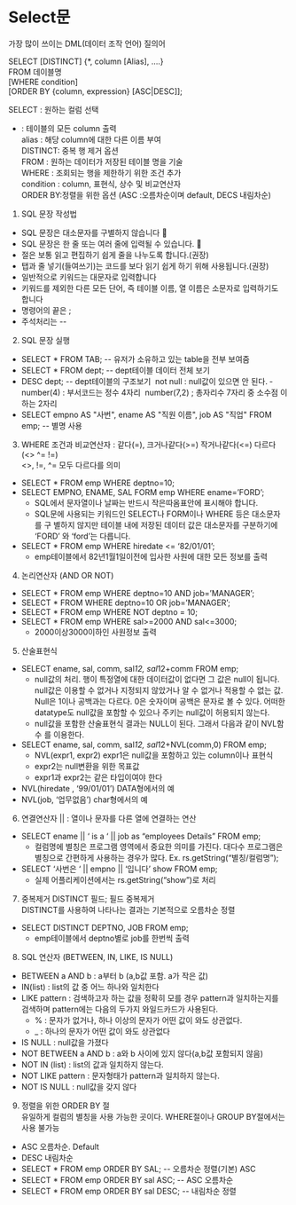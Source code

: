 
 # Select문   
 가장 많이 쓰이는 DML(데이터 조작 언어) 질의어    
   
SELECT [DISTINCT] {*, column [Alias], ….}  
FROM 데이블명  
[WHERE condition]  
[ORDER BY {column, expression} [ASC|DESC]];   
   
SELECT : 원하는 컬럼 선택  
*	: 테이블의 모든 column 출력  
alias	: 해당 column에 대한 다른 이름 부여  
DISTINCT: 중복 행 제거 옵션  
FROM  : 원하는 데이터가 저장된 테이블 명을 기술  
WHERE : 조회되는 행을 제한하기 위한 조건 추가  
condition : column, 표현식, 상수 및 비교연산자  
ORDER BY:정렬을 위한 옵션 (ASC :오름차순이며 default, DECS 내림차순)  
   
1. SQL 문장 작성법  
 - SQL 문장은 대소문자를 구별하지 않습니다 
 - SQL 문장은 한 줄 또는 여러 줄에 입력될 수 있습니다. 
 - 절은 보통 읽고 편집하기 쉽게 줄을 나누도록 합니다.(권장)
 - 탭과 줄 넣기(들여쓰기)는 코드를 보다 읽기 쉽게 하기 위해 사용됩니다.(권장)
 - 일반적으로 키워드는 대문자로 입력합니다
 - 키워드를 제외한 다른 모든 단어, 즉 테이블 이름, 열 이름은 소문자로 입력하기도 합니다
 - 명령어의 끝은 ;
 - 주석처리는 --
   
2. SQL 문장 실행  
 - SELECT * FROM TAB;  -- 유저가 소유하고 있는 table을 전부 보여줌
 - SELECT * FROM dept;  -- dept테이블 데이터 전체 보기
 - DESC dept;          -- dept테이블의 구조보기
   ­ not null : null값이 있으면 안 된다.
   ­ number(4) : 부서코드는 정수 4자리
   ­ number(7,2) ; 총자리수 7자리 중 소수점 이하는 2자리
 - SELECT empno AS "사번", ename AS "직원 이름", job AS "직업" FROM emp; -- 별명 사용
   
3. WHERE 조건과 비교연산자 : 같다(=), 크거나같다(>=) 작거나같다(<=) 다르다(<> ^= !=)  
<>, !=, ^= 모두 다르다를 의미   
 - SELECT * FROM emp WHERE deptno=10;
 - SELECT EMPNO, ENAME, SAL FORM emp WHERE ename=’FORD’;
   - SQL에서 문자열이나 날짜는 반드시 작은따옴표안에 표시해야 합니다.
   - SQL문에 사용되는 키워드인 SELECT나 FORM이나 WHERE 등은 대소문자를 구 별하지 않지만 테이블 내에 저장된 데이터 값은 대소문자를 구분하기에 ‘FORD’ 와 ‘ford’는 다릅니다. 
 - SELECT * FROM emp WHERE hiredate <= ‘82/01/01’;
   - emp테이블에서 82년1월1일이전에 입사한 사원에 대한 모든 정보를 출력
   
4. 논리연산자  (AND OR NOT)
 - SELECT * FROM emp WHERE deptno=10 AND job=’MANAGER’;
 - SELECT * FROM WHERE deptno=10 OR job=’MANAGER’;
 - SELECT * FROM emp WHERE NOT deptno = 10; 
 - SELECT * FROM emp WHERE sal>=2000 AND sal<=3000;
   - 2000이상3000이하인 사원정보 출력
    
5. 산술표현식   
 - SELECT ename, sal, comm, sal*12, sal*12+comm FROM emp;
   - null값의 처리. 행이 특정열에 대한 데이터값이 없다면 그 값은 null이 됩니다. null값은 이용할 수 없거나 지정되지 않았거나 알 수 없거나 적용할 수 없는 값. Null은 1이나 공백과는 다르다. 0은 숫자이며 공백은 문자로 볼 수 있다. 어떠한 datatype도 null값을 포함할 수 있으나 주키는 null값이 허용되지 않는다. 
   - null값을 포함한 산술표현식 결과는 NULL이 된다. 그래서 다음과 같이 NVL함수 를 이용한다. 
 - SELECT ename, sal, comm, sal*12, sal*12+NVL(comm,0) FROM emp; 
   - NVL(expr1, expr2)  expr1은 null값을 포함하고 있는 column이나 표현식                       
   - expr2는 null변환을 위한 목표값
   - expr1과 expr2는 같은 타입이여야 한다
 - NVL(hiredate , ‘99/01/01’) DATA형에서의 예
 - NVL(job, ‘업무없음’)      char형에서의 예
   
6. 연결연산자 || : 열이나 문자를 다른 열에 연결하는 연산  
 - SELECT ename || ‘ is a ‘ || job as “employees Details” FROM emp; 
   - 컬럼명에 별칭은 프로그램 영역에서 중요한 의미를 가진다. 대다수 프로그램은 별칭으로 간편하게 사용하는 경우가 많다. Ex. rs.getString(“별칭/컬럼명”);
 - SELECT ‘사번은 ‘ || empno || ‘입니다’ show FROM emp;
   - 실제 어플리케이션에서는 rs.getString(“show”)로 처리
   
7. 중복제거 DISTINCT 필드; 필드 중복제거   
DISTINCT를 사용하여 나타나는 결과는 기본적으로 오름차순 정렬  
 - SELECT DISTINCT DEPTNO, JOB FROM emp;
   - emp테이블에서 deptno별로 job를 한번씩 출력 
   
8. SQL 연산자 (BETWEEN, IN, LIKE, IS NULL)   
 - BETWEEN a AND b : a부터 b (a,b값 포함. a가 작은 값) 
 - IN(list) : list의 값 중 어느 하나와 일치한다
 - LIKE pattern : 검색하고자 하는 값을 정확히 모를 경우 pattern과 일치하는지를 검색하며 pattern에는 다음의 두가지 와일드카드가 사용된다.
   - % : 문자가 없거나, 하나 이상의 문자가 어떤 값이 와도 상관없다.
   - _ : 하나의 문자가 어떤 값이 와도 상관없다
 - IS NULL                : null값을 가졌다
 - NOT BETWEEN a AND b : a와 b 사이에 있지 않다(a,b값 포함되지 않음)
 - NOT IN (list)            : list의 값과 일치하지 않는다.
 - NOT LIKE pattern       : 문자형태가 pattern과 일치하지 않는다.
 - NOT IS NULL           : null값을 갖지 않다
   
9. 정렬을 위한 ORDER BY 절   
유일하게 컬럼의 별칭을 사용 가능한 곳이다. WHERE절이나 GROUP BY절에서는 사용 불가능  
 - ASC 오름차순. Default
 - DESC 내림차순
 - SELECT *  FROM emp ORDER BY SAL; -- 오름차순 정렬(기본) ASC
 - SELECT * FROM emp ORDER BY sal ASC; -- ASC 오름차순
 - SELECT * FROM emp ORDER BY sal DESC; -- 내림차순 정렬

